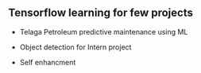 ## Tensorflow learning for few projects

- Telaga Petroleum predictive maintenance using ML

- Object detection for Intern project

- Self enhancment
